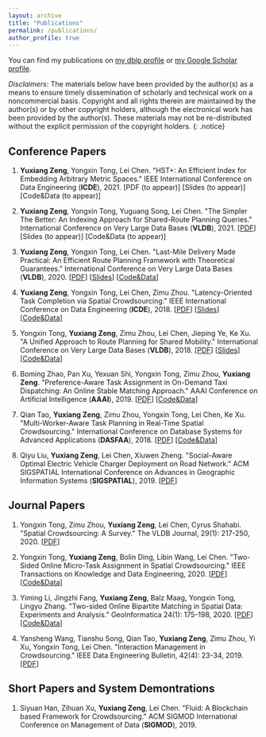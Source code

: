 ```yaml
---
layout: archive
title: "Publications"
permalink: /publications/
author_profile: true
---
```


You can find my publications on <a href="{{ author.dblp }}">my dblp profile</a> or <a href="{{ author.googlescholar }}">my Google Scholar profile</a>.

_Disclaimers_: The materials below have been provided by the author(s) as a means to ensure timely dissemination of scholarly and technical work on a noncommercial basis. 
Copyright and all rights therein are maintained by the author(s) or by other copyright holders, although the electronical work has been provided by the author(s).
These materials may not be re-distributed without the explicit permission of the copyright holders.
{: .notice}

## Conference Papers
1. **Yuxiang Zeng**, Yongxin Tong, Lei Chen.
"HST+: An Efficient Index for Embedding Arbitrary Metric Spaces." 
IEEE International Conference on Data Engineering (**ICDE**), 2021.
[PDF (to appear)]
[Slides (to appear)]
[Code&Data (to appear)]

1. **Yuxiang Zeng**, Yongxin Tong, Yuguang Song, Lei Chen.
"The Simpler The Better: An Indexing Approach for Shared-Route Planning Queries." 
International Conference on Very Large Data Bases (**VLDB**), 2021.
[[PDF](http://www.vldb.org/pvldb/vol13/p3517-zeng.pdf)]
[Slides (to appear)]
[Code&Data (to appear)]

1. **Yuxiang Zeng**, Yongxin Tong, Lei Chen.
"Last-Mile Delivery Made Practical: An Efficient Route Planning Framework with Theoretical Guarantees."
International Conference on Very Large Data Bases (**VLDB**), 2020. 
[[PDF](http://www.vldb.org/pvldb/vol13/p320-zeng.pdf)]
[[Slides](https://github.com/BUAA-BDA/ridesharing-LMD/blob/master/VLDB20-LMD-github.ppsx)]
[[Code&Data](https://github.com/BUAA-BDA/ridesharing-LMD)]

1. **Yuxiang Zeng**, Yongxin Tong, Lei Chen, Zimu Zhou. "Latency-Oriented Task Completion via Spatial Crowdsourcing."
IEEE International Conference on Data Engineering (**ICDE**), 2018. 
[[PDF](http://yongxintong.group/static/paper/2018/ICDE2018_Latency-oriented%20Task%20Completion%20via%20Spatial%20Crowdsourcing_PDF.pdf)] 
[[Slides](http://yongxintong.group/static/paper/2018/ICDE18_Latency-oriented%20Task%20Completion%20via%20Spatial%20Crowdsourcing-slides.pptx)] 
[[Code&Data](https://github.com/BUAA-BDA/SpatialCrowdsourcing-LTC)]

1. Yongxin Tong, **Yuxiang Zeng**, Zimu Zhou, Lei Chen, Jieping Ye, Ke Xu. "A Unified Approach to Route Planning for Shared Mobility."
International Conference on Very Large Data Bases (**VLDB**), 2018. 
[[PDF](http://www.vldb.org/pvldb/vol11/p1633-tong.pdf)] 
[[Slides](http://yongxintong.group/static/paper/2018/VLDB2018_A%20Unified%20Approach%20to%20Route%20Planning%20for%20Shared%20Mobility_Slides.pptx)] 
[[Code&Data](https://github.com/BUAA-BDA/ridesharing-GreedyDP)]

1. Boming Zhao, Pan Xu, Yexuan Shi, Yongxin Tong, Zimu Zhou, **Yuxiang Zeng**.
"Preference-Aware Task Assignment in On-Demand Taxi Dispatching: An Online Stable Matching Approach." 
AAAI Conference on Artificial Intelligence (**AAAI**), 2019.
[[PDF](http://yongxintong.group/static/paper/2019/AAAI2019_Preference-Aware%20Task%20Assignment%20in%20On-demand%20Taxi%20Dispatching_An%20Online%20Stable%20Matching%20Approach_PDF.pdf)]
[[Code&Data](https://github.com/BUAA-BDA/SpatialCrowdsourcing-OSM)]

1. Qian Tao, **Yuxiang Zeng**, Zimu Zhou, Yongxin Tong, Lei Chen, Ke Xu. "Multi-Worker-Aware Task Planning in Real-Time Spatial Crowdsourcing."
International Conference on Database Systems for Advanced Applications (**DASFAA**), 2018. 
[[PDF](http://yongxintong.group/static/paper/2018/DASFAA2018_Multi-worker-aware%20Task%20Planning%20in%20Real-time%20Spatial%20Crowdsourcing_PDF.pdf)] 
[[Code&Data](https://github.com/BUAA-BDA/SpatialCrowdsourcing-MWATP)]

1. Qiyu Liu, **Yuxiang Zeng**, Lei Chen, Xiuwen Zheng. "Social-Aware Optimal Electric Vehicle Charger Deployment on Road Network." 
ACM SIGSPATIAL International Conference on Advances in Geographic Information Systems (**SIGSPATIAL**), 2019.
[[PDF](https://doi.org/10.1145/3347146.3359382)]


## Journal Papers
1. Yongxin Tong, Zimu Zhou, **Yuxiang Zeng**, Lei Chen, Cyrus Shahabi. "Spatial Crowdsourcing: A Survey." 
The VLDB Journal, 29(1): 217-250, 2020.
[[PDF](http://yongxintong.group/static/paper/2020/VLDBJ2020_Article_Spatial%20Crowdsourcing_A%20Survey.pdf)]

1.  Yongxin Tong, **Yuxiang Zeng**, Bolin Ding, Libin Wang, Lei Chen. "Two-Sided Online Micro-Task Assignment in Spatial Crowdsourcing." 
IEEE Transactions on Knowledge and Data Engineering, 2020.
[[PDF](http://yongxintong.group/static/paper/2020/TKDE2020_Two-Sided%20Online%20Micro-Task%20Assignment%20in%20Spatial%20Crowdsourcing.pdf)]
[[Code&Data](https://github.com/BUAA-BDA/SpatialCrowdsourcing-GOMA)]

1. Yiming Li, Jingzhi Fang, **Yuxiang Zeng**, Balz Maag, Yongxin Tong, Lingyu Zhang.
"Two-sided Online Bipartite Matching in Spatial Data: Experiments and Analysis." 
GeoInformatica 24(1): 175-198, 2020.
[[PDF](http://yongxintong.group/static/paper/2020/GEIN2020_Two-sided%20Online%20Bipartite%20Matching%20in%20Spatial%20Data_Experiments%20and%20Analysis.pdf)]
[[Code&Data](https://github.com/BUAA-BDA/SpatialCrowdsourcing-TOBM)]

1. Yansheng Wang, Tianshu Song, Qian Tao, **Yuxiang Zeng**, Zimu Zhou, Yi Xu, Yongxin Tong, Lei Chen. "Interaction Management in Crowdsourcing."
IEEE Data Engineering Bulletin, 42(4): 23-34, 2019. 
[[PDF](http://sites.computer.org/debull/A19dec/p23.pdf)]


## Short Papers and System Demontrations
1. Siyuan Han, Zihuan Xu, **Yuxiang Zeng**, Lei Chen. "Fluid: A Blockchain based Framework for Crowdsourcing." 
ACM SIGMOD International Conference on Management of Data (**SIGMOD**), 2019.

